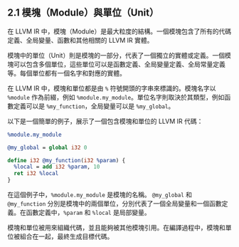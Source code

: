 ## 2.1 模塊（Module）與單位（Unit）

在 LLVM IR 中，模塊（Module）是最大粒度的結構。一個模塊包含了所有的代碼定義、全局變量、函數和其他相關的 LLVM IR 實體。

模塊中的單位（Unit）則是模塊的一部分，代表了一個獨立的實體或定義。一個模塊可以包含多個單位，這些單位可以是函數定義、全局變量定義、全局常量定義等。每個單位都有一個名字和對應的實體。

在 LLVM IR 中，模塊和單位都是由 `%` 符號開頭的字串來標識的。模塊名字以 `%module` 作為前綴，例如 `%module.my_module`。單位名字則取決於其類型，例如函數定義可以是 `%my_function`，全局變量可以是 `%my_global`。

以下是一個簡單的例子，展示了一個包含模塊和單位的 LLVM IR 代碼：

```llvm
%module.my_module

@my_global = global i32 0

define i32 @my_function(i32 %param) {
  %local = add i32 %param, 10
  ret i32 %local
}
```

在這個例子中，`%module.my_module` 是模塊的名稱。 `@my_global` 和 `@my_function` 分別是模塊中的兩個單位，分別代表了一個全局變量和一個函數定義。在函數定義中，`%param` 和 `%local` 是局部變量。

模塊和單位被用來組織代碼，並且能夠被其他模塊引用。在編譯過程中，模塊和單位被組合在一起，最終生成目標代碼。
